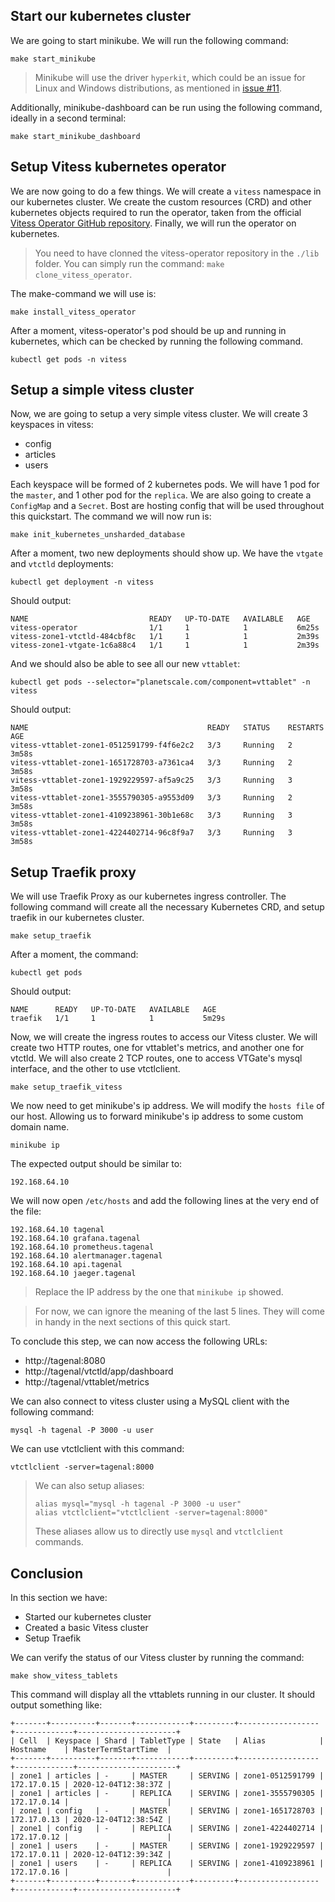 ## Start our kubernetes cluster

We are going to start minikube. We will run the following command:

```
make start_minikube
```

> Minikube will use the driver `hyperkit`, which could be an issue for Linux and Windows distributions, as mentioned in [issue #11](https://github.com/frouioui/tagenal/issues/11).

Additionally, minikube-dashboard can be run using the following command, ideally in a second terminal:

```
make start_minikube_dashboard
```

## Setup Vitess kubernetes operator

We are now going to do a few things. We will create a `vitess` namespace in our kubernetes cluster. We create the custom resources (CRD) and other kubernetes objects required to run the operator, taken from the official [Vitess Operator GitHub repository](https://github.com/planetscale/vitess-operator). Finally, we will run the operator on kubernetes.

> You need to have clonned the vitess-operator repository in the `./lib` folder. You can simply run the command: `make clone_vitess_operator`.

The make-command we will use is:

```
make install_vitess_operator
```

After a moment, vitess-operator's pod should be up and running in kubernetes, which can be checked by running the following command.

```
kubectl get pods -n vitess
```

## Setup a simple vitess cluster

Now, we are going to setup a very simple vitess cluster. We will create 3 keyspaces in vitess:

- config
- articles
- users

Each keyspace will be formed of 2 kubernetes pods. We will have 1 pod for the `master`, and 1 other pod for the `replica`. We are also going to create a `ConfigMap` and a `Secret`. Bost are hosting config that will be used throughout this quickstart. The command we will now run is:

```
make init_kubernetes_unsharded_database
```

After a moment, two new deployments should show up. We have the `vtgate` and `vtctld` deployments:

```
kubectl get deployment -n vitess
```
Should output:

```
NAME                           READY   UP-TO-DATE   AVAILABLE   AGE
vitess-operator                1/1     1            1           6m25s
vitess-zone1-vtctld-484cbf8c   1/1     1            1           2m39s
vitess-zone1-vtgate-1c6a88c4   1/1     1            1           2m39s
```

And we should also be able to see all our new `vttablet`:

```
kubectl get pods --selector="planetscale.com/component=vttablet" -n vitess
```

Should output:

```
NAME                                        READY   STATUS    RESTARTS   AGE
vitess-vttablet-zone1-0512591799-f4f6e2c2   3/3     Running   2          3m58s
vitess-vttablet-zone1-1651728703-a7361ca4   3/3     Running   2          3m58s
vitess-vttablet-zone1-1929229597-af5a9c25   3/3     Running   3          3m58s
vitess-vttablet-zone1-3555790305-a9553d09   3/3     Running   2          3m58s
vitess-vttablet-zone1-4109238961-30b1e68c   3/3     Running   3          3m58s
vitess-vttablet-zone1-4224402714-96c8f9a7   3/3     Running   3          3m58s
```

## Setup Traefik proxy

We will use Traefik Proxy as our kubernetes ingress controller. The following command will create all the necessary Kubernetes CRD, and setup traefik in our kubernetes cluster.

```
make setup_traefik
```

After a moment, the command:

```
kubectl get pods
```

Should output:

```
NAME      READY   UP-TO-DATE   AVAILABLE   AGE
traefik   1/1     1            1           5m29s
```

Now, we will create the ingress routes to access our Vitess cluster. We will create two HTTP routes, one for vttablet's metrics, and another one for vtctld. We will also create 2 TCP routes, one to access VTGate's mysql interface, and the other to use vtctlclient.

```
make setup_traefik_vitess
```

We now need to get minikube's ip address. We will modify the `hosts file` of our host. Allowing us to forward minikube's ip address to some custom domain name.

```
minikube ip
```

The expected output should be similar to:

```
192.168.64.10
```

We will now open `/etc/hosts` and add the following lines at the very end of the file:

```
192.168.64.10 tagenal
192.168.64.10 grafana.tagenal
192.168.64.10 prometheus.tagenal
192.168.64.10 alertmanager.tagenal
192.168.64.10 api.tagenal
192.168.64.10 jaeger.tagenal
```

> Replace the IP address by the one that `minikube ip` showed.

>For now, we can ignore the meaning of the last 5 lines. They will come in handy in the next sections of this quick start.

To conclude this step, we can now access the following URLs:

- http://tagenal:8080
- http://tagenal/vtctld/app/dashboard
- http://tagenal/vttablet/metrics

We can also connect to vitess cluster using a MySQL client with the following command:

```
mysql -h tagenal -P 3000 -u user
```

We can use vtctlclient with this command:

```
vtctlclient -server=tagenal:8000
```

> We can also setup aliases:
> 
> ```
> alias mysql="mysql -h tagenal -P 3000 -u user"
> alias vtctlclient="vtctlclient -server=tagenal:8000"
> ```
> These aliases allow us to directly use `mysql` and `vtctlclient` commands.

## Conclusion

In this section we have:
- Started our kubernetes cluster
- Created a basic Vitess cluster
- Setup Traefik

We can verify the status of our Vitess cluster by running the command:

```
make show_vitess_tablets
```

This command will display all the vttablets running in our cluster. It should output something like:

```
+-------+----------+-------+------------+---------+------------------+-------------+----------------------+
| Cell  | Keyspace | Shard | TabletType | State   | Alias            | Hostname    | MasterTermStartTime  |
+-------+----------+-------+------------+---------+------------------+-------------+----------------------+
| zone1 | articles | -     | MASTER     | SERVING | zone1-0512591799 | 172.17.0.15 | 2020-12-04T12:38:37Z |
| zone1 | articles | -     | REPLICA    | SERVING | zone1-3555790305 | 172.17.0.14 |                      |
| zone1 | config   | -     | MASTER     | SERVING | zone1-1651728703 | 172.17.0.13 | 2020-12-04T12:38:54Z |
| zone1 | config   | -     | REPLICA    | SERVING | zone1-4224402714 | 172.17.0.12 |                      |
| zone1 | users    | -     | MASTER     | SERVING | zone1-1929229597 | 172.17.0.11 | 2020-12-04T12:39:34Z |
| zone1 | users    | -     | REPLICA    | SERVING | zone1-4109238961 | 172.17.0.16 |                      |
+-------+----------+-------+------------+---------+------------------+-------------+----------------------+
```